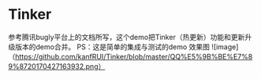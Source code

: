 # Tinker
参考腾讯bugly平台上的文档所写，这个demo把Tinker（热更新）功能和更新升级版本的demo合并。
PS：这是简单的集成与测试的demo
效果图
![image]（https://github.com/kanfRUI/Tinker/blob/master/QQ%E5%9B%BE%E7%89%8720170427163932.png）



